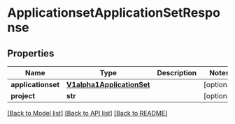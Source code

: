 # ApplicationsetApplicationSetResponse

## Properties
Name | Type | Description | Notes
------------ | ------------- | ------------- | -------------
**applicationset** | [**V1alpha1ApplicationSet**](V1alpha1ApplicationSet.md) |  | [optional] 
**project** | **str** |  | [optional] 

[[Back to Model list]](../README.md#documentation-for-models) [[Back to API list]](../README.md#documentation-for-api-endpoints) [[Back to README]](../README.md)

